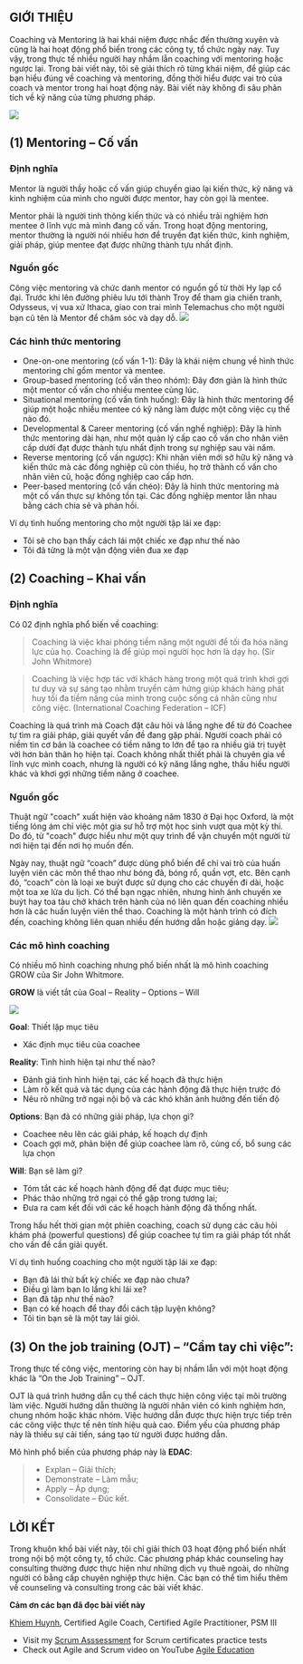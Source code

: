 ## GIỚI THIỆU

Coaching và Mentoring là hai khái niệm được nhắc đến thường xuyên và cũng là hai hoạt động phổ biến trong các công ty, tổ chức ngày nay. Tuy vậy, trong thực tế nhiều người hay nhầm lẫn coaching với mentoring hoặc ngược lại. Trong bài viết này, tôi sẽ giải thích rõ từng khái niệm, để giúp các bạn hiểu đúng về coaching và mentoring, đồng thời hiểu được vai trò của coach và mentor trong hai hoạt động này. Bài viết này không đi sâu phân tích về kỹ năng của từng phương pháp.

 ![](https://images.viblo.asia/3e614eca-8d12-4136-9469-832ec60c7f77.png)

## (1) Mentoring – Cố vấn
### Định nghĩa
Mentor là người thầy hoặc cố vấn giúp chuyển giao lại kiến thức, kỹ năng và kinh nghiệm của mình cho người được mentor, hay còn gọi là mentee. 

Mentor phải là người tinh thông kiến thức và có nhiều trải nghiệm hơn mentee ở lĩnh vực mà mình đang cố vấn. Trong hoạt động mentoring, mentor thường là người nói nhiều hơn để truyền đạt kiến thức, kinh nghiệm, giải pháp, giúp mentee đạt được những thành tựu nhất định.
### Nguồn gốc
Công việc mentoring và chức danh mentor có nguồn gố từ thời Hy lạp cổ đại.  Trước khi lên đường phiêu lưu tới thành Troy để tham gia chiến tranh, Odysseus, vị vua xứ Ithaca, giao con trai mình Telemachus cho một người bạn cũ tên là Mentor để chăm sóc và dạy dỗ. 
 ![](https://images.viblo.asia/6e3be92b-0289-4d35-ac16-d186c44c4f26.JPG)

### Các hình thức mentoring

* One-on-one mentoring (cố vấn 1-1): Đây là khái niệm chung về hình thức mentoring chỉ gồm mentor và mentee.
* Group-based mentoring (cố vấn theo nhóm): Đây đơn giản là hình thức một mentor cố vấn cho nhiều mentee cùng lúc.
* Situational mentoring (cố vấn tình huống): Đây là hình thức mentoring để giúp một hoặc nhiều mentee có kỹ năng làm được một công việc cụ thế nào đó.
* Developmental & Career mentoring (cố vấn nghề nghiệp): Đây là hình thức mentoring dài hạn, như một quản lý cấp cao cố vấn cho nhân viên cấp dưới đạt được thành tựu nhất định trong sự nghiệp sau vài năm. 
* Reverse mentoring (cố vấn ngược): Khi nhân viên mới sở hữu kỹ năng và kiến thức mà các đồng nghiệp cũ còn thiếu, họ trở thành cố vấn cho nhân viên cũ, hoặc đồng nghiệp cao cấp hơn.
* Peer-based mentoring (cố vấn chéo): Đây là hình thức mentoring mà một cố vấn thực sự không tồn tại. Các đồng nghiệp mentor lẫn nhau bằng cách chia sẻ và phản hồi.

Ví dụ tình huống mentoring cho một người tập lái xe đạp:

* Tôi sẽ cho bạn thấy cách lái một chiếc xe đạp như thế nào
* Tôi đã từng là một vận động viên đua xe đạp

## (2) Coaching – Khai vấn

### Định nghĩa
Có 02 định nghĩa phổ biến về coaching:

> Coaching là việc khai phóng tiềm năng một người để tối đa hóa năng lực của họ. Coaching là để giúp mọi người học hơn là dạy họ. (Sir John Whitmore)

> Coaching là việc hợp tác với khách hàng trong một quá trình khơi gợi tư duy và sự sáng tạo nhằm truyền cảm hứng giúp khách hàng phát huy tối đa tiềm năng của mình trong cuộc sống cá nhân cũng như công việc. (International Coaching Federation – ICF)

Coaching là quá trình mà Coach đặt câu hỏi và lắng nghe để từ đó Coachee tự tìm ra giải pháp, giải quyết vấn đề đang gặp phải. Người coach phải có niềm tin cơ bản là coachee có tiềm năng to lớn để tạo ra nhiều giá trị tuyệt vời hơn bản thân họ hiện tại. Coach không nhất thiết phải là chuyên gia về lĩnh vực mình coach, nhưng là người có kỹ năng lắng nghe, thấu hiểu người khác và khơi gợi những tiềm năng ở coachee.

### Nguồn gốc
Thuật ngữ "coach" xuất hiện vào khoảng năm 1830 ở Đại học Oxford, là một tiếng lóng ám chỉ việc một gia sư hỗ trợ một học sinh vượt qua một kỳ thi. Do đó, từ "coach" được hiểu như một quy trình để vận chuyển một người từ nơi hiện tại đến nơi họ muốn đến.

Ngày nay, thuật ngữ “coach” được dùng phổ biến để chỉ vai trò của huấn luyện viên các môn thể thao như bóng đã, bóng rổ, quần vợt, etc. Bên cạnh đó, “coach” còn là loại xe buýt được sử dụng cho các chuyến đi dài, hoặc một toa xe lửa du lịch. Có thể bạn ngạc nhiên, nhưng hình ảnh chuyến xe buýt hay toa tàu chở khách trên hành của nó liên quan đến coaching nhiều hơn là các huấn luyện viên thể thao. Coaching là một hành trình có đích đến, coaching không liên quan nhiều đến hướng dẫn hoặc giảng dạy.
![](https://images.viblo.asia/3e804741-00af-4e59-bf4d-caec59d5433d.jpg)

### Các mô hình coaching
Có nhiều mô hình coaching nhưng phổ biến nhất là mô hình coaching GROW của Sir John Whitmore.

**GROW** là viết tắt của Goal – Reality – Options – Will

![](https://images.viblo.asia/6066448c-a3fc-446a-83ab-330944f7b1c4.png)


 
**Goal**: Thiết lập mục tiêu
-	Xác định mục tiêu của coachee

**Reality**: Tình hình hiện tại như thế nào?
-	Đánh giá tình hình hiện tại, các kế hoạch đã thực hiện
-	Làm rõ kết quả và tác dụng của các hành động đã thực hiện trước đó
-	Nêu rõ những trở ngại nội bộ và các khó khăn ảnh hưởng đến tiến độ

**Options**: Bạn đã có những giải pháp, lựa chọn gì? 
-	Coachee nêu lên các giải pháp, kế hoạch dự định
-	Coach gợi mở, phản biện để giúp coachee làm rõ, củng cố, bổ sung các lựa chọn 

**Will**: Bạn sẽ làm gì?
-	Tóm tắt các kế hoạch hành động để đạt được mục tiêu;
-	Phác thảo những trở ngại có thể gặp trong tương lai;
-	Đưa ra cam kết đối với các kế hoạch hành động đã thống nhất.

Trong hầu hết thời gian một phiên coaching, coach sử dụng các câu hỏi khám phá (powerful questions) để giúp coachee tự tìm ra giải pháp tốt nhất cho vấn đề cần giải quyết.

Ví dụ tình huống coaching cho một người tập lái xe đạp:
* Bạn đã lái thử bất kỳ chiếc xe đạp nào chưa?
* Điều gì làm bạn lo lắng khi lái xe?
* Bạn đã tập như thế nào?
* Bạn có kế hoạch để thay đổi cách tập luyện không?
* Tôi tin bạn sẽ là một tay lái giỏi.

## (3) On the job training (OJT) – “Cầm tay chỉ việc”: 
Trong thực tế công việc, mentoring còn hay bị nhầm lẫn với một hoạt động khác là “On the Job Training” – OJT.

OJT là quá trình hướng dẫn cụ thể cách thực hiện công việc tại môi trường làm việc. Người hướng dẫn thường là người nhân viên có kinh nghiệm hơn, chung nhóm hoặc khác nhóm. Việc hướng dẫn được thực hiện trực tiếp trên các công việc thực tế nên tính hiệu quả cao. Điểm yếu của phương pháp này là thiếu sự cải tiến, sáng tạo từ người được hướng dẫn. 

Mô hình phổ biến của phương pháp này là **EDAC**: 
> -	Explan – Giải thích; 
> -	Demonstrate – Làm mẫu; 
> -	Apply – Áp dụng;
> -	Consolidate – Đúc kết.

## LỜI KẾT
Trong khuôn khổ bài viết này, tôi chỉ giải thích 03 hoạt động phổ biến nhất trong nội bộ một công ty, tổ chức. Các phương pháp khác counseling hay consulting thường được thực hiện như những dịch vụ thuê ngoài, do những người có bằng cấp chuyên nghiệp thực hiện. Các bạn có thể tìm hiểu thêm về counseling và consulting trong các bài viết khác.

**Cảm ơn các bạn đã đọc bài viết này**

[Khiem Huynh](https://khiemhuynh.com/gioi-thieu), Certified Agile Coach, Certified Agile Practitioner, PSM III

* Visit my [Scrum Asssessment](https://khiemhuynh.com/assessment) for Scrum certificates practice tests
* Check out Agile and Scrum video on YouTube [Agile Education](https://www.youtube.com/channel/UCxjAfEv0_8nVmIuylFaKubw/)